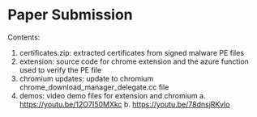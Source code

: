 # Paper Submission

Contents:
1. certificates.zip: extracted certificates from signed malware PE files
2. extension: source code for chrome extension and the azure function used to verify the PE file
3. chromium updates: update to chromium chrome_download_manager_delegate.cc file
4. demos: video demo files for extension and chromium
  a. https://youtu.be/12O7I50MXkc
  b. https://youtu.be/78dnsjRKvIo
